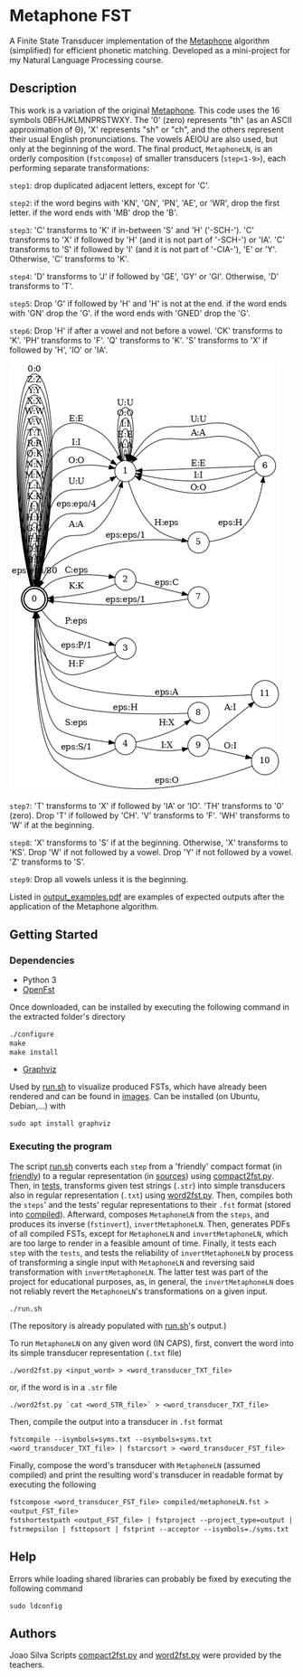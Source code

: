 # Metaphone FST

A Finite State Transducer implementation of the [Metaphone](https://en.wikipedia.org/wiki/Metaphone) algorithm (simplified) for efficient phonetic matching. Developed as a mini-project for my Natural Language Processing course.

## Description

This work is a variation of the original [Metaphone](https://en.wikipedia.org/wiki/Metaphone). This code uses the 16 symbols 0BFHJKLMNPRSTWXY. The '0' (zero) represents "th" (as an ASCII approximation of Θ), 'X' represents "sh" or "ch", and the others represent their usual English pronunciations. The vowels AEIOU are also used, but only at the beginning of the word. The final product, `MetaphoneLN`, is an orderly composition (`fstcompose`) of smaller transducers (`step<1-9>`), each performing separate transformations:

`step1`: 
drop duplicated adjacent letters, except for 'C'.

`step2`:
if the word begins with 'KN', 'GN', 'PN', 'AE', or 'WR', drop the first letter.
if the word ends with 'MB' drop the 'B'.

`step3`:
'C' transforms to 'K' if in-between 'S' and 'H' ('-SCH-').
'C' transforms to 'X' if followed by 'H' (and it is not part of '-SCH-') or 'IA'.
'C' transforms to 'S' if followed by 'I' (and it is not part of '-CIA-'), 'E' or 'Y'.
Otherwise, 'C' transforms to 'K'.

`step4`:
'D' transforms to 'J' if followed by 'GE', 'GY' or 'GI'.
Otherwise, 'D' transforms to 'T'.

`step5`:
Drop 'G' if followed by 'H' and 'H' is not at the end.
if the word ends with 'GN' drop the 'G'.
if the word ends with 'GNED' drop the 'G'.

`step6`:
Drop 'H' if after a vowel and not before a vowel.
'CK' transforms to 'K'.
'PH' transforms to 'F'.
'Q' transforms to 'K'.
'S' transforms to 'X' if followed by 'H', 'IO' or 'IA'.

![step6.png](images/step6.png)

`step7`:
'T' transforms to 'X' if followed by 'IA' or 'IO'.
'TH' transforms to '0' (zero).
Drop 'T' if followed by 'CH'.
'V' transforms to 'F'.
'WH' transforms to 'W' if at the beginning.

`step8`:
'X' transforms to 'S' if at the beginning.
Otherwise, 'X' transforms to 'KS'.
Drop 'W' if not followed by a vowel.
Drop 'Y' if not followed by a vowel.
'Z' transforms to 'S'.

`step9`:
Drop all vowels unless it is the beginning.

Listed in [output_examples.pdf](output_examples.pdf) are examples of expected outputs after the application of the Metaphone algorithm. 

## Getting Started

### Dependencies

* Python 3
* [OpenFst](https://www.openfst.org/twiki/bin/view/FST/FstDownload)

Once downloaded, can be installed by executing the following command in the extracted folder's directory
```
./configure
make
make install
```

* [Graphviz](https://www.graphviz.org/)

Used by [run.sh](run.sh) to visualize produced FSTs, which have already been rendered and can be found in [images](images/). Can be installed (on Ubuntu, Debian,...) with
```
sudo apt install graphviz
```

### Executing the program

The script [run.sh](run.sh) converts each `step` from a 'friendly' compact format (in [friendly](friendly/)) to a regular representation (in [sources](sources/)) using [compact2fst.py](compact2fst.py). Then, in [tests](tests/), transforms given test strings (`.str`) into simple transducers also in regular representation (`.txt`) using [word2fst.py](word2fst.py). Then, compiles both the `steps`' and the tests' regular representations to their `.fst` format (stored into [compiled](compiled/)). Afterward, composes `MetaphoneLN` from the `steps`, and produces its inverse (`fstinvert`), `invertMetaphoneLN`. Then, generates PDFs of all compiled FSTs, except for `MetaphoneLN` and `invertMetaphoneLN`, which are too large to render in a feasible amount of time. Finally, it tests each `step` with the `tests`, and tests the reliability of `invertMetaphoneLN` by process of transforming a single input with `MetaphoneLN` and reversing said transformation with `invertMetaphoneLN`. The latter test was part of the project for educational purposes, as, in general, the `invertMetaphoneLN` does not reliably revert the `MetaphoneLN`'s transformations on a given input.

```
./run.sh
```

(The repository is already populated with [run.sh](run.sh)'s output.) 

To run `MetaphoneLN` on any given word (IN CAPS), first, convert the word into its simple transducer representation (`.txt` file)

```
./word2fst.py <input_word> > <word_transducer_TXT_file>
```

or, if the word is in a `.str` file

```
./word2fst.py `cat <word_STR_file>` > <word_transducer_TXT_file>
```

Then, compile the output into a transducer in `.fst` format

```
fstcompile --isymbols=syms.txt --osymbols=syms.txt <word_transducer_TXT_file> | fstarcsort > <word_transducer_FST_file>
```

Finally, compose the word's transducer with `MetaphoneLN` (assumed compiled) and print the resulting word's transducer in readable format by executing the following

```
fstcompose <word_transducer_FST_file> compiled/metaphoneLN.fst > <output_FST_file>
fstshortestpath <output_FST_file> | fstproject --project_type=output | fstrmepsilon | fsttopsort | fstprint --acceptor --isymbols=./syms.txt
```

## Help

Errors while loading shared libraries can probably be fixed by executing the following command

```
sudo ldconfig
```

## Authors

Joao Silva
Scripts [compact2fst.py](compact2fst.py) and [word2fst.py](word2fst.py) were provided by the teachers.